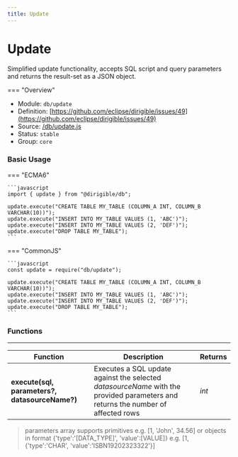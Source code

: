 ```yaml
---
title: Update
---
```


Update
===


Simplified update functionality, accepts SQL script and query parameters and returns the result-set as a JSON object.

=== "Overview"
- Module: `db/update`
- Definition: [https://github.com/eclipse/dirigible/issues/49](https://github.com/eclipse/dirigible/issues/49)
- Source: [/db/update.js](https://github.com/eclipse/dirigible/blob/master/components/api-database/src/main/resources/META-INF/dirigible/db/update.js)
- Status: `stable`
- Group: `core`


### Basic Usage

=== "ECMA6"

    ```javascript
    import { update } from "@dirigible/db";

    update.execute("CREATE TABLE MY_TABLE (COLUMN_A INT, COLUMN_B VARCHAR(10))");
    update.execute("INSERT INTO MY_TABLE VALUES (1, 'ABC')");
    update.execute("INSERT INTO MY_TABLE VALUES (2, 'DEF')");
    update.execute("DROP TABLE MY_TABLE");
    ```

=== "CommonJS"

    ```javascript
    const update = require("db/update");

    update.execute("CREATE TABLE MY_TABLE (COLUMN_A INT, COLUMN_B VARCHAR(10))");
    update.execute("INSERT INTO MY_TABLE VALUES (1, 'ABC')");
    update.execute("INSERT INTO MY_TABLE VALUES (2, 'DEF')");
    update.execute("DROP TABLE MY_TABLE");
    ```


### Functions

---

Function     | Description | Returns
------------ | ----------- | --------
**execute(sql, parameters?, datasourceName?)**   | Executes a SQL update against the selected *datasourceName* with the provided parameters and returns the number of affected rows | *int*

> parameters array supports primitives e.g. [1, 'John', 34.56] or objects in format {'type':'[DATA_TYPE]', 'value':[VALUE]} e.g. [1, {'type':'CHAR', 'value':'ISBN19202323322'}]

